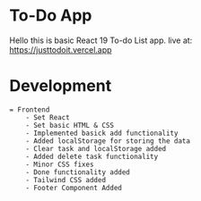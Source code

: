# To-Do App

Hello this is basic React 19 To-do List app.
live at: https://justtodoit.vercel.app

# Development
    = Frontend
        - Set React
        - Set basic HTML & CSS 
        - Implemented basick add functionality
        - Added localStorage for storing the data
        - Clear task and localStorage added
        - Added delete task functionality
        - Minor CSS fixes
        - Done functionality added
        - Tailwind CSS added
        - Footer Component Added